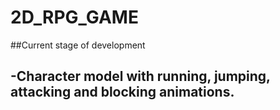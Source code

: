 # 2D_RPG_GAME

##Current stage of development

-Character model with running, jumping, attacking and blocking animations.
-
